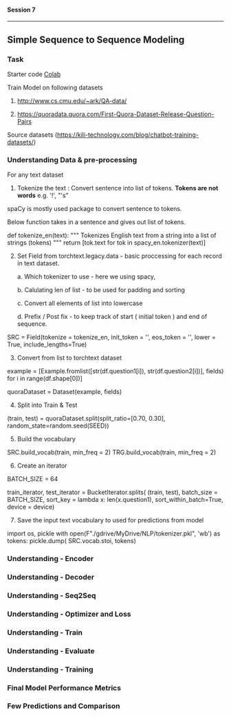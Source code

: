 #### Session 7
***
## Simple Sequence to Sequence Modeling

### Task

Starter code  [Colab](https://colab.research.google.com/drive/1wxfX9cmtuo1mz5uYQyQyVUhQyB5Cih_A?usp=sharing "Google Colab")

Train Model on following datasets

1. http://www.cs.cmu.edu/~ark/QA-data/

2. https://quoradata.quora.com/First-Quora-Dataset-Release-Question-Pairs


Source datasets (https://kili-technology.com/blog/chatbot-training-datasets/)

### Understanding Data & pre-processing

For any text dataset 

1. Tokenize the text : Convert sentence into list of tokens. **Tokens are not words** e.g. '!', "'s"

spaCy is mostly used package to convert sentence to tokens.

Below function takes in a sentence and gives out list of tokens.

def tokenize_en(text):
    """
    Tokenizes English text from a string into a list of strings (tokens)
    """
    return [tok.text for tok in spacy_en.tokenizer(text)]

2. Set Field from torchtext.legacy.data - basic proccessing for each record in text dataset. 
	
	a. Which tokenizer to use - here we using spacy,
	
	b. Calulating len of list - to be used for padding and sorting
	
	c. Convert all elements of list into lowercase 
	
	d. Prefix / Post fix  - to keep track of start ( initial token ) and end of sequence.
	
SRC = Field(tokenize = tokenize_en,
            init_token = '<sos>', 
            eos_token = '<eos>', 
            lower = True,
            include_lengths=True)
			

3. Convert from list to torchtext dataset

example = [Example.fromlist([str(df.question1[i]), str(df.question2[i])], fields) for i in range(df.shape[0])]

quoraDataset = Dataset(example, fields)

4. Split into Train & Test

(train, test) = quoraDataset.split(split_ratio=[0.70, 0.30], random_state=random.seed(SEED))

5. Build the vocabulary

SRC.build_vocab(train, min_freq = 2)
TRG.build_vocab(train, min_freq = 2)

6. Create an iterator 

BATCH_SIZE = 64

train_iterator, test_iterator = BucketIterator.splits(
    (train, test), 
    batch_size = BATCH_SIZE, 
    sort_key = lambda x: len(x.question1),
    sort_within_batch=True, 
    device = device)
	
7. Save the input text vocabulary to used for predictions from model

import os, pickle
with open(F"./gdrive/MyDrive/NLP/tokenizer.pkl", 'wb') as tokens:
  pickle.dump( SRC.vocab.stoi, tokens)
  

### Understanding - Encoder

### Understanding - Decoder

### Understanding - Seq2Seq


### Understanding - Optimizer and Loss


### Understanding - Train

### Understanding - Evaluate

### Understanding - Training

### Final Model Performance Metrics

### Few Predictions and Comparison


